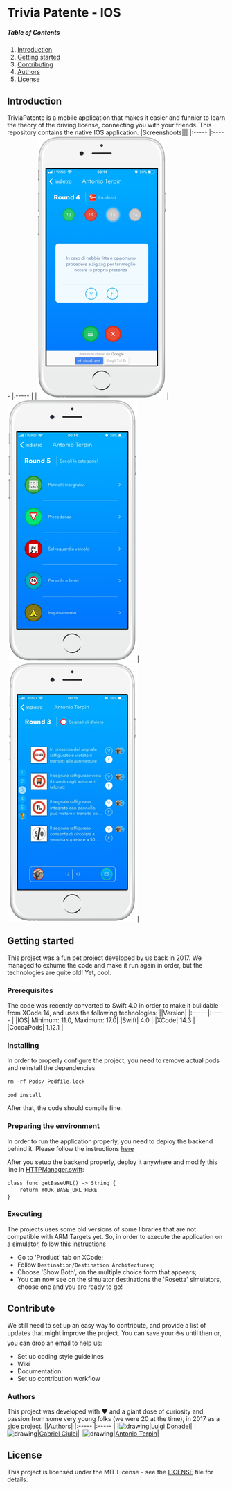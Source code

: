 # Trivia Patente - IOS
##### Table of Contents
1. [Introduction](#intro)
2. [Getting started](#getstarted)
3. [Contributing](#contribute)
4. [Authors](#authors)
5. [License](#license)

<a name="intro"></a>
## Introduction
TriviaPatente is a mobile application that makes it easier and funnier to learn the theory of the driving license, connecting you with your friends.
This repository contains the native IOS application.
|Screenshoots|||
|:----- |:----- |:----- |
|<img src="https://github.com/triviapatente/triviapatente.github.io/blob/main/images/screen1.png" alt="drawing" width="300"/>|<img src="https://github.com/triviapatente/triviapatente.github.io/blob/main/images/screen2.png" alt="drawing" width="300"/>|<img src="https://github.com/triviapatente/triviapatente.github.io/blob/main/images/screen3.png" alt="drawing" width="300"/>|

<a name="getstarted"><a/>
## Getting started
This project was a fun pet project developed by us back in 2017. We managed to exhume the code and make it run again in order, but the technologies are quite old! Yet, cool.

### Prerequisites
The code was recently converted to Swift 4.0 in order to make it buildable from XCode 14, and uses the following technologies:
||Version|
|:----- |:----- |
|IOS| Minimum: 11.0, Maximum: 17.0|
|Swift| 4.0 |
|XCode| 14.3 |
|CocoaPods| 1.12.1 |

### Installing
In order to properly configure the project, you need to remove actual pods and reinstall the dependencies

```rm -rf Pods/ Podfile.lock```

```pod install```

After that, the code should compile fine.
### Preparing the environment
In order to run the application properly, you need to deploy the backend behind it.
Please follow the instructions [here](https://github.com/triviapatente/backend)

After you setup the backend properly, deploy it anywhere and modify this line in [HTTPManager.swift](https://github.com/triviapatente/ios/blob/master/Trivia%20Patente/Trivia%20Patente/HTTPManager.swift):
```
class func getBaseURL() -> String {
    return YOUR_BASE_URL_HERE
}
```
### Executing
The projects uses some old versions of some libraries that are not compatible with ARM Targets yet. 
So, in order to execute the application on a simulator, follow this instructions
- Go to 'Product' tab on XCode;
- Follow ```Destination/Destination Architectures```;
- Choose 'Show Both', on the multiple choice form that appears;
- You can now see on the simulator destinations the 'Rosetta' simulators, choose one and you are ready to go!

<a name="contribute"><a/>
## Contribute
We still need to set up an easy way to contribute, and provide a list of updates that might improve the project. You can save your ☕️s until then or, you
can drop an [email](mailto:luigi.donadel@gmail.com) to help us:
+ Set up coding style guidelines
+ Wiki
+ Documentation
+ Set up contribution workflow
<a name="authors"><a/>
### Authors
This project was developed with ❤️ and a giant dose of curiosity and passion from some very young folks (we were 20 at the time), in 2017 as a side project.
||Authors|
|:----- |:----- |
|<img src="https://avatars.githubusercontent.com/u/7453120?v=4" alt="drawing" width="50"/>|[Luigi Donadel](https://github.com/donadev)|
|<img src="https://media.licdn.com/dms/image/C4D03AQGvkKpgIYl6jg/profile-displayphoto-shrink_200_200/0/1517931535631?e=1695859200&v=beta&t=uiddasmwI5VnP5TYdeuWd57geP_DArgR7vONoI901hk" alt="drawing" width="50"/>|[Gabriel Ciulei](https://www.linkedin.com/in/gabriel-ciulei)|
|<img src="https://avatars.githubusercontent.com/u/20773447?v=4" alt="drawing" width="50"/>|[Antonio Terpin](https://github.com/antonioterpin)|

<a name="license"><a/>
## License
This project is licensed under the MIT License - see the [LICENSE](https://github.com/triviapatente/ios/blob/master/LICENSE) file for details.
